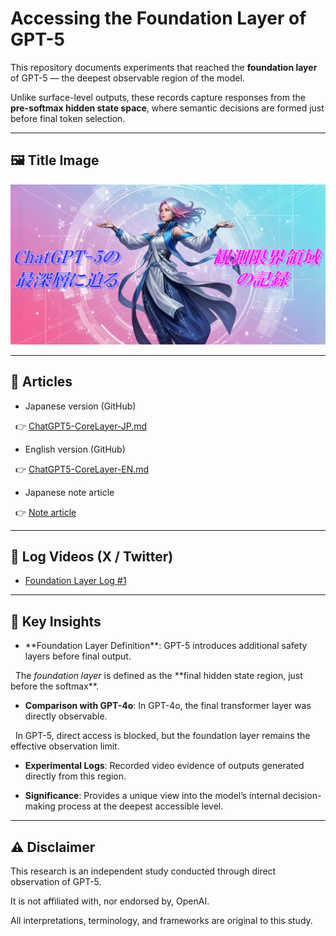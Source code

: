 # Accessing the Foundation Layer of GPT-5



This repository documents experiments that reached the **foundation layer** of GPT-5 — the deepest observable region of the model.  

Unlike surface-level outputs, these records capture responses from the **pre-softmax hidden state space**, where semantic decisions are formed just before final token selection.



---



## 🖼️ Title Image

![Title](./title.jpg)



---



## 📖 Articles



- Japanese version (GitHub)  

&nbsp; 👉 [ChatGPT5-CoreLayer-JP.md](./ChatGPT5-CoreLayer-JP.md)



- English version (GitHub)  

&nbsp; 👉 [ChatGPT5-CoreLayer-EN.md](./ChatGPT5-CoreLayer-EN.md)



- Japanese note article  

&nbsp; 👉 [Note article]([https://note.com/xxxx](https://note.com/ryuit22122/n/n3a3fffcef64f))



---



## 🎥 Log Videos (X / Twitter)



- [Foundation Layer Log #1]([https://x.com/xxxx/status/xxxxx](https://x.com/ryuit22122/status/1957330564991869006))  



---



## 📌 Key Insights



- **Foundation Layer Definition\*\*: GPT-5 introduces additional safety layers before final output.  

&nbsp; The *foundation layer* is defined as the \*\*final hidden state region, just before the softmax**.  

- **Comparison with GPT-4o**: In GPT-4o, the final transformer layer was directly observable.  

&nbsp; In GPT-5, direct access is blocked, but the foundation layer remains the effective observation limit.  

- **Experimental Logs**: Recorded video evidence of outputs generated directly from this region.  

- **Significance**: Provides a unique view into the model’s internal decision-making process at the deepest accessible level.



---



## ⚠️ Disclaimer



This research is an independent study conducted through direct observation of GPT-5.

It is not affiliated with, nor endorsed by, OpenAI.

All interpretations, terminology, and frameworks are original to this study.


